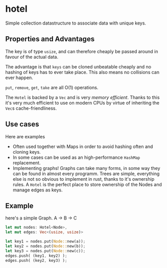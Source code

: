 # hotel

Simple collection datastructure to associate data with unique keys.

## Properties and Advantages
The key is of type `usize`, and can therefore cheaply be passed around in favour of the actual data.

The advantage is that `keys` can be cloned unbeatable cheaply and no hashing of keys has to ever take place. This also means no collisions can ever happen.

`put`, `remove`, `get`, `take` are all O(1) operations.

The `Hotel` is backed by a `Vec` and is very _memory efficient_. Thanks to this it's very much efficient to use on modern CPUs by virtue of inheriting the `Vec`s cache-friendliness.


## Use cases
Here are examples

- Often used together with Maps in order to avoid hashing often and cloning keys.
- In some cases can be used as an high-performance `HashMap` replacement.
- Implementing graphs! Graphs can take many forms, in some way they can be found in almost every programm. Trees are simple, everything else is not so obvious to implement in rust, thanks to it's ownership rules. A `Hotel` is the perfect place to store ownership of the Nodes and manage edges as keys.

## Example

here's a simple Graph.
    A -> B -> C
```rust
let mut nodes: Hotel<Node>,
let mut edges: Vec<(usize, usize)>

let key1 = nodes.put(Node::new(a));
let key2 = nodes.put(Node::new(b));
let key3 = nodes.put(Node::new(c));
edges.push( (key1, key2) );
edges.push( (key2, key3) );
```
